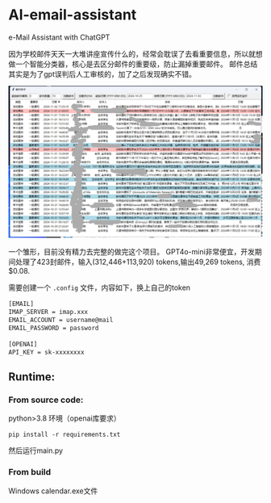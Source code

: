 # AI-email-assistant

 e-Mail Assistant with ChatGPT


因为学校邮件天天一大堆讲座宣传什么的，经常会耽误了去看重要信息，所以就想做一个智能分类器，核心是去区分邮件的重要级，防止漏掉重要邮件。 邮件总结其实是为了gpt误判后人工审核的，加了之后发现确实不错。

![1730648208190](image/README/1730648208190.png)

一个雏形，目前没有精力去完整的做完这个项目。 GPT4o-mini非常便宜，开发期间处理了423封邮件，输入(312,446+113,920) tokens,输出49,269 tokens, 消费$0.08.

需要创建一个 `.config`  文件，内容如下，换上自己的token

```
[EMAIL]
IMAP_SERVER = imap.xxx
EMAIL_ACCOUNT = username@mail
EMAIL_PASSWORD = password

[OPENAI]
API_KEY = sk-xxxxxxxx
```

## Runtime:

### From source code:

python>3.8 环境（openai库要求）

```
pip install -r requirements.txt

```

然后运行main.py

### From build

Windows calendar.exe文件
